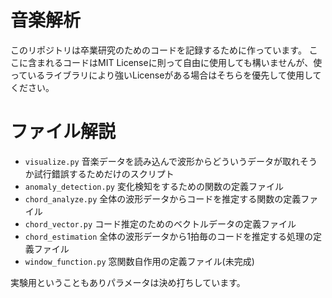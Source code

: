 # 音楽解析
このリポジトリは卒業研究のためのコードを記録するために作っています。
ここに含まれるコードはMIT Licenseに則って自由に使用しても構いませんが、使っているライブラリにより強いLicenseがある場合はそちらを優先して使用してください。

# ファイル解説

- `visualize.py` 音楽データを読み込んで波形からどういうデータが取れそうか試行錯誤するためだけのスクリプト
- `anomaly_detection.py` 変化検知をするための関数の定義ファイル
- `chord_analyze.py` 全体の波形データからコードを推定する関数の定義ファイル
- `chord_vector.py` コード推定のためのベクトルデータの定義ファイル
- `chord_estimation` 全体の波形データから1拍毎のコードを推定する処理の定義ファイル
- `window_function.py` 窓関数自作用の定義ファイル(未完成)

実験用ということもありパラメータは決め打ちしています。